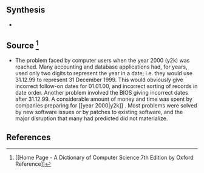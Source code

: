 ## Synthesis
- 
## Source [^1]
- The problem faced by computer users when the year 2000 (y2k) was reached. Many accounting and database applications had, for years, used only two digits to represent the year in a date; i.e. they would use 31.12.99 to represent 31 December 1999. This would obviously give incorrect follow-on dates for 01.01.00, and incorrect sorting of records in date order. Another problem involved the BIOS giving incorrect dates after 31.12.99. A considerable amount of money and time was spent by companies preparing for [[year 2000|y2k]] . Most problems were solved by new software issues or by patches to existing software, and the major disruption that many had predicted did not materialize.
## References

[^1]: [[Home Page - A Dictionary of Computer Science 7th Edition by Oxford Reference]]